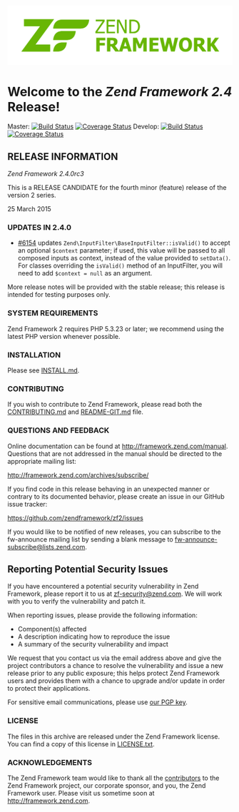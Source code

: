 ![Logo](https://raw.githubusercontent.com/zendframework/zf2/234b554f2ca202095aea32e4fa557553f8849664/resources/ZendFramework-logo.png)

# Welcome to the *Zend Framework 2.4* Release!

Master:
[![Build Status](https://secure.travis-ci.org/zendframework/zf2.svg?branch=master)](http://travis-ci.org/zendframework/zf2)
[![Coverage Status](https://coveralls.io/repos/zendframework/zf2/badge.svg?branch=master)](https://coveralls.io/r/zendframework/zf2)
Develop:
[![Build Status](https://secure.travis-ci.org/zendframework/zf2.svg?branch=develop)](http://travis-ci.org/zendframework/zf2)
[![Coverage Status](https://coveralls.io/repos/zendframework/zf2/badge.svg?branch=develop)](https://coveralls.io/r/zendframework/zf2)

## RELEASE INFORMATION

*Zend Framework 2.4.0rc3*

This is a RELEASE CANDIDATE for the fourth minor (feature) release of
the version 2 series.

25 March 2015

### UPDATES IN 2.4.0

- [#6154](https://github.com/zendframework/zf2/pull/6154) updates
  `Zend\InputFilter\BaseInputFilter::isValid()` to accept an optional `$context`
  parameter; if used, this value will be passed to all composed inputs as
  context, instead of the value provided to `setData()`. For classes overriding
  the `isValid()` method of an InputFilter, you will need to add
  `$context = null` as an argument.

More release notes will be provided with the stable release; this release is
intended for testing purposes only.

### SYSTEM REQUIREMENTS

Zend Framework 2 requires PHP 5.3.23 or later; we recommend using the
latest PHP version whenever possible.

### INSTALLATION

Please see [INSTALL.md](INSTALL.md).

### CONTRIBUTING

If you wish to contribute to Zend Framework, please read both the
[CONTRIBUTING.md](CONTRIBUTING.md) and [README-GIT.md](README-GIT.md) file.

### QUESTIONS AND FEEDBACK

Online documentation can be found at http://framework.zend.com/manual.
Questions that are not addressed in the manual should be directed to the
appropriate mailing list:

http://framework.zend.com/archives/subscribe/

If you find code in this release behaving in an unexpected manner or
contrary to its documented behavior, please create an issue in our GitHub
issue tracker:

https://github.com/zendframework/zf2/issues

If you would like to be notified of new releases, you can subscribe to
the fw-announce mailing list by sending a blank message to
<fw-announce-subscribe@lists.zend.com>.

## Reporting Potential Security Issues

If you have encountered a potential security vulnerability in Zend Framework, please report it to us at [zf-security@zend.com](mailto:zf-security@zend.com). We will work with you to verify the vulnerability and patch it.

When reporting issues, please provide the following information:

- Component(s) affected
- A description indicating how to reproduce the issue
- A summary of the security vulnerability and impact

We request that you contact us via the email address above and give the project contributors a chance to resolve the vulnerability and issue a new release prior to any public exposure; this helps protect Zend Framework users and provides them with a chance to upgrade and/or update in order to protect their applications.

For sensitive email communications, please use [our PGP key](http://framework.zend.com/zf-security-pgp-key.asc).

### LICENSE

The files in this archive are released under the Zend Framework license.
You can find a copy of this license in [LICENSE.txt](LICENSE.txt).

### ACKNOWLEDGEMENTS

The Zend Framework team would like to thank all the [contributors](https://github.com/zendframework/zf2/contributors) to the Zend
Framework project, our corporate sponsor, and you, the Zend Framework user.
Please visit us sometime soon at http://framework.zend.com.
